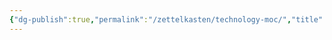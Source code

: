 ```yaml
---
{"dg-publish":true,"permalink":"/zettelkasten/technology-moc/","title":"Tech | Map Of Content","tags":["status/MOC"],"created":"2022-10-04T22:13:24.000+01:00"}
---
```









